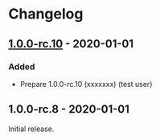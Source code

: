 # Changelog

## [1.0.0-rc.10] - 2020-01-01

### Added

- Prepare 1.0.0-rc.10 (xxxxxxx) (test user)

## 1.0.0-rc.8 - 2020-01-01

Initial release.

[1.0.0-rc.10]: https://github.com/test/test/releases/tag/v1.0.0-rc.10
